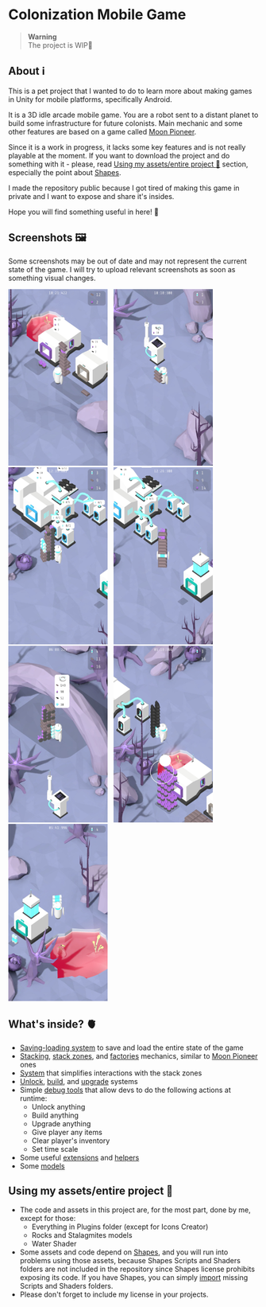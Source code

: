 # Colonization Mobile Game

> **Warning**  
> The project is WIP:construction:

## About :information_source:

This is a pet project that I wanted to do to learn more about making games in Unity for mobile platforms, specifically Android.

It is a 3D idle arcade mobile game. You are a robot sent to a distant planet to build some infrastructure for future colonists. Main mechanic and some other features are based on a game called [Moon Pioneer](https://play.google.com/store/apps/details?id=com.norwichsidegames.tothemoon).

Since it is a work in progress, it lacks some key features and is not really playable at the moment. If you want to download the project and do something with it - please, read [Using my assets/entire project :memo:](#using-my-assetsentire-project-memo) section, especially the point about [Shapes](https://assetstore.unity.com/packages/tools/particles-effects/shapes-173167).

I made the repository public because I got tired of making this game in private and I want to expose and share it's insides.

Hope you will find something useful in here! :purple_heart:

## Screenshots 🖼️

Some screenshots may be out of date and may not represent the current state of the game. I will try to upload relevant screenshots as soon as something visual changes.

<img src=Screenshots/Colonization%20Mobile%20Game_001.jpg width=200> &nbsp;
<img src=Screenshots/Colonization%20Mobile%20Game_002.jpg width=200> &nbsp;
<img src=Screenshots/Colonization%20Mobile%20Game_003.jpg width=200> &nbsp;
<img src=Screenshots/Colonization%20Mobile%20Game_004.jpg width=200> &nbsp;
<img src=Screenshots/Colonization%20Mobile%20Game_005.jpg width=200> &nbsp;
<img src=Screenshots/Colonization%20Mobile%20Game_006.jpg width=200> &nbsp;
<img src=Screenshots/Colonization%20Mobile%20Game_007.jpg width=200>

## What's inside? 🫀

- [Saving-loading system](Assets/Scripts/SaveLoadSystem) to save and load the entire state of the game
- [Stacking](Assets/Scripts/ItemsPlacement), [stack zones](Assets/Scripts/ItemsPlacementsInteractions), and [factories](Assets/Scripts/ItemsExtraction) mechanics, similar to [Moon Pioneer](https://play.google.com/store/apps/details?id=com.norwichsidegames.tothemoon&hl=en&gl=US) ones
- [System](Assets/Scripts/SetupSystem/StackZones) that simplifies interactions with the stack zones
- [Unlock](Assets/Scripts/UnlockingSystem), [build](Assets/Scripts/BuildSystem), and [upgrade](Assets/Scripts/UpgradingSystem) systems
- Simple [debug tools](Assets/Scripts/DebugTools) that allow devs to do the following actions at runtime:
	- Unlock anything
	- Build anything
	- Upgrade anything
	- Give player any items
	- Clear player's inventory
	- Set time scale
- Some useful [extensions](Assets/Scripts/Utility/Extensions) and [helpers](Assets/Scripts/Utility/Helpers)
- Some [models](Assets/Models)

## Using my assets/entire project :memo:

- The code and assets in this project are, for the most part, done by me, except for those:
    * Everything in Plugins folder (except for Icons Creator)
    * Rocks and Stalagmites models
    * Water Shader  
- Some assets and code depend on [Shapes](https://assetstore.unity.com/packages/tools/particles-effects/shapes-173167), and you will run into problems using those assets, because Shapes Scripts and Shaders folders are not included in the repository since Shapes license prohibits exposing its code. If you have Shapes, you can simply [import](https://docs.unity3d.com/Manual/upm-ui-import.html) missing Scripts and Shaders folders.
- Please don't forget to include my license in your projects.
